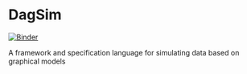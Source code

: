 # DagSim

[![Binder](https://mybinder.org/badge_logo.svg)](https://mybinder.org/v2/gh/uio-bmi/dagsim/binder_check?filepath=hello_world.ipynb)

A framework and specification language for simulating data based on graphical models


